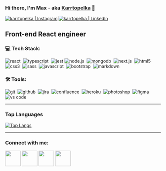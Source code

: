 ### Hi there, I'm Max - aka [Karrtopelka][instagram] 👋

[<img alt="karrtopelka | Instagram" src="https://img.shields.io/badge/instagram-E4405F.svg?&style=for-the-badge&logo=instagram&logoColor=fff" />][instagram]
[<img alt="karrtopelka | LinkedIn" src="https://img.shields.io/badge/linkedin-0077B5.svg?&style=for-the-badge&logo=linkedin&logoColor=fff" />][linkedin]

## Front-end React engineer

### 💻 Tech Stack:
<img alt="react" src="https://img.shields.io/badge/react-28104E.svg?&style=for-the-badge&logo=react&logoColor=fff&logoWidth=20&labelColor=6237A0" />&nbsp;
<img alt="typescript" src="https://img.shields.io/badge/typescript-28104E.svg?&style=for-the-badge&logo=typescript&logoColor=fff&logoWidth=20&labelColor=6237A0" />&nbsp;
<img alt="jest" src="https://img.shields.io/badge/jest-28104E.svg?&style=for-the-badge&logo=jest&logoColor=fff&logoWidth=20&labelColor=6237A0" />
<img alt="node.js" src="https://img.shields.io/badge/node.js-28104E.svg?&style=for-the-badge&logo=node.js&logoColor=fff&logoWidth=20&labelColor=6237A0" />&nbsp;
<img alt="mongodb" src="https://img.shields.io/badge/mongodb-28104E.svg?&style=for-the-badge&logo=mongodb&logoColor=fff&logoWidth=20&labelColor=6237A0" />&nbsp;
<img alt="next.js" src="https://img.shields.io/badge/next.js-28104E.svg?&style=for-the-badge&logo=next.js&logoColor=fff&logoWidth=20&labelColor=6237A0" />&nbsp;
<img alt="html5" src="https://img.shields.io/badge/html-28104E.svg?&style=for-the-badge&logo=html5&logoColor=fff&logoWidth=20&labelColor=6237A0" />&nbsp;
<img alt="css3" src="https://img.shields.io/badge/css-28104E.svg?&style=for-the-badge&logo=css3&logoColor=fff&logoWidth=20&labelColor=6237A0" />&nbsp;
<img alt="sass" src="https://img.shields.io/badge/sass-28104E.svg?&style=for-the-badge&logo=sass&logoColor=fff&logoWidth=20&labelColor=6237A0" />&nbsp;
<img alt="javascript" src="https://img.shields.io/badge/javascript-28104E.svg?&style=for-the-badge&logo=javascript&logoColor=fff&logoWidth=20&labelColor=6237A0" />&nbsp;
<img alt="bootstrap" src="https://img.shields.io/badge/bootstrap-28104E.svg?&style=for-the-badge&logo=bootstrap&logoColor=fff&logoWidth=20&labelColor=6237A0" />&nbsp;
<img alt="markdown" src="https://img.shields.io/badge/markdown-28104E.svg?&style=for-the-badge&logo=markdown&logoColor=fff&logoWidth=20&labelColor=6237A0" />&nbsp;

### 🛠 Tools:
<img alt="git" src="https://img.shields.io/badge/git-28104E.svg?&style=for-the-badge&logo=git&logoColor=fff&logoWidth=20&labelColor=6237A0" />&nbsp;
<img alt="github" src="https://img.shields.io/badge/github-28104E.svg?&style=for-the-badge&logo=github&logoColor=fff&logoWidth=20&labelColor=6237A0" />&nbsp;
<img alt="jira" src="https://img.shields.io/badge/jira-28104E.svg?&style=for-the-badge&logo=jira&logoColor=fff&logoWidth=20&labelColor=6237A0" />&nbsp;
<img alt="confluence" src="https://img.shields.io/badge/confluence-28104E.svg?&style=for-the-badge&logo=confluence&logoColor=fff&logoWidth=20&labelColor=6237A0" />&nbsp;
<img alt="heroku" src="https://img.shields.io/badge/heroku-28104E.svg?&style=for-the-badge&logo=heroku&logoColor=fff&logoWidth=20&labelColor=6237A0" />&nbsp;
<img alt="photoshop" src="https://img.shields.io/badge/photoshop-28104E.svg?&style=for-the-badge&logo=adobe-photoshop&logoColor=fff&logoWidth=20&labelColor=6237A0" />&nbsp;
<img alt="figma" src="https://img.shields.io/badge/figma-28104E.svg?&style=for-the-badge&logo=figma&logoColor=fff&logoWidth=20&labelColor=6237A0" />&nbsp;
<img alt="vs code" src="https://img.shields.io/badge/vs code-28104E.svg?&style=for-the-badge&logo=visual-studio-code&logoColor=fff&logoWidth=20&labelColor=6237A0" />&nbsp;

---

### Top Languages

[![Top Langs](https://github-readme-stats.vercel.app/api/top-langs/?username=karrtopelka&layout=compact)](https://github.com/anuraghazra/github-readme-stats)

---

### Connect with me:

[<img width="50px" src="https://img.icons8.com/clouds/50/000000/linkedin.png"/>][linkedin]
[<img width="50px" src="https://img.icons8.com/clouds/100/000000/instagram-new--v2.png"/>][instagram]
[<img width="50px" src="https://img.icons8.com/clouds/100/000000/telegram-app.png"/>][telegram]
[<img width="50px" src="https://img.icons8.com/clouds/100/000000/youtube-music.png"/>][youtubemusic]

[telegram]: https://t.me/karrtopelka
[instagram]: https://instagram.com/karrtopelka
[linkedin]: https://www.linkedin.com/in/karrtopelka/
[youtubemusic]: https://music.youtube.com/playlist?list=PL-m5gilao-U0e1eSMxRhhN2U20uDf6t1Z

